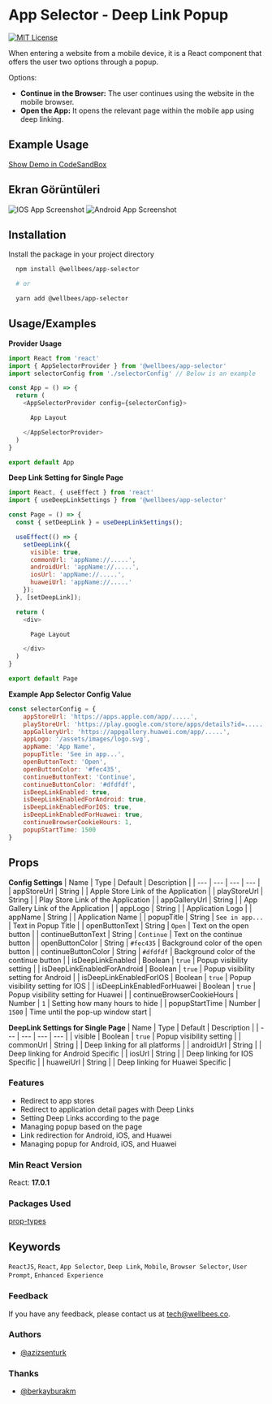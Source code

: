 
# App Selector - Deep Link Popup  

[![MIT License](https://img.shields.io/badge/License-MIT-green.svg)](https://github.com/wellbees/app-selector/blob/master/LICENSE)

When entering a website from a mobile device, it is a React component that offers the user two options through a popup.

Options:

- **Continue in the Browser:** The user continues using the website in the mobile browser.
- **Open the App:** It opens the relevant page within the mobile app using deep linking.

## Example Usage

[Show Demo in CodeSandBox](https://codesandbox.io/s/app-selector-dpldf6)

## Ekran Görüntüleri

![IOS App Screenshot](/images/safari-example.gif)
![Android App Screenshot](/images/chrome-example.gif)

## Installation 

Install the package in your project directory

```bash 
  npm install @wellbees/app-selector

  # or

  yarn add @wellbees/app-selector
```

## Usage/Examples

**Provider Usage**
```js
import React from 'react'
import { AppSelectorProvider } from '@wellbees/app-selector'
import selectorConfig from './selectorConfig' // Below is an example

const App = () => {
  return (
    <AppSelectorProvider config={selectorConfig}>

      App Layout

    </AppSelectorProvider>
  )
}

export default App
```

**Deep Link Setting for Single Page**
```js
import React, { useEffect } from 'react'
import { useDeepLinkSettings } from '@wellbees/app-selector'

const Page = () => {
  const { setDeepLink } = useDeepLinkSettings();

  useEffect(() => {
    setDeepLink({
      visible: true,
      commonUrl: 'appName://.....',
      androidUrl: 'appName://.....',
      iosUrl: 'appName://.....',
      huaweiUrl: 'appName://.....'
    });
  }, [setDeepLink]);

  return (
    <div>

      Page Layout

    </div>
  )
}

export default Page

```

**Example App Selector Config Value**
```js
const selectorConfig = {
	appStoreUrl: 'https://apps.apple.com/app/.....',
	playStoreUrl: 'https://play.google.com/store/apps/details?id=.....',
	appGalleryUrl: 'https://appgallery.huawei.com/app/.....',
	appLogo: '/assets/images/logo.svg',
	appName: 'App Name',
	popupTitle: 'See in app...',
	openButtonText: 'Open',
	openButtonColor: '#fec435',
	continueButtonText: 'Continue',
	continueButtonColor: '#dfdfdf',
	isDeepLinkEnabled: true,
	isDeepLinkEnabledForAndroid: true,
	isDeepLinkEnabledForIOS: true,
	isDeepLinkEnabledForHuawei: true,
	continueBrowserCookieHours: 1,
	popupStartTime: 1500
}
```

## Props

**Config Settings**
| Name | Type | Default | Description | 
| --- | --- | --- | --- |
| appStoreUrl | String | | Apple Store Link of the Application |
| playStoreUrl | String | | Play Store Link of the Application |
| appGalleryUrl | String | | App Gallery Link of the Application |
| appLogo | String | | Application Logo |
| appName | String | | Application Name |
| popupTitle | String | `See in app...` | Text in Popup Title |
| openButtonText | String | `Open` | Text on the open button |
| continueButtonText | String | `Continue` | Text on the continue button |
| openButtonColor | String | `#fec435` | Background color of the open button |
| continueButtonColor | String | `#dfdfdf` | Background color of the continue button |
| isDeepLinkEnabled | Boolean | `true` | Popup visibility setting |
| isDeepLinkEnabledForAndroid | Boolean | `true` | Popup visibility setting for Android |
| isDeepLinkEnabledForIOS | Boolean | `true` | Popup visibility setting for IOS |
| isDeepLinkEnabledForHuawei | Boolean | `true` | Popup visibility setting for Huawei |
| continueBrowserCookieHours | Number | `1` | Setting how many hours to hide |
| popupStartTime | Number | `1500` | Time until the pop-up window start |

**DeepLink Settings for Single Page**
| Name | Type | Default | Description | 
| --- | --- | --- | --- |
| visible | Boolean | `true` | Popup visibility setting |
| commonUrl | String | | Deep linking for all platforms |
| androidUrl | String | | Deep linking for Android Specific |
| iosUrl | String | | Deep linking for IOS Specific |
| huaweiUrl | String | | Deep linking for Huawei Specific |

### Features
- Redirect to app stores
- Redirect to application detail pages with Deep Links
- Setting Deep Links according to the page
- Managing popup based on the page
- Link redirection for Android, iOS, and Huawei
- Managing popup for Android, iOS, and Huawei

### Min React Version
React: **17.0.1**


### Packages Used
[prop-types](https://www.npmjs.com/package/prop-types)


## Keywords
`ReactJS`, `React`, `App Selector`, `Deep Link`, `Mobile`, `Browser Selector`, `User Prompt`, `Enhanced Experience`

### Feedback
If you have any feedback, please contact us at tech@wellbees.co.

### Authors
- [@azizsenturk](https://github.com/azizsenturk)


### Thanks
- [@berkayburakm](https://github.com/berkayburakm)
